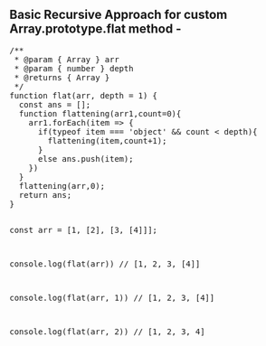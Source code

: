 <h2>Basic Recursive Approach for custom Array.prototype.flat method - </h2>
<pre>
/**
 * @param { Array } arr
 * @param { number } depth
 * @returns { Array }
 */
function flat(arr, depth = 1) {
  const ans = [];
  function flattening(arr1,count=0){
    arr1.forEach(item => {
      if(typeof item === 'object' && count < depth){
        flattening(item,count+1);
      }
      else ans.push(item);
    })
  }
  flattening(arr,0);
  return ans;
}

const arr = [1, [2], [3, [4]]];

console.log(flat(arr))
// [1, 2, 3, [4]]

console.log(flat(arr, 1))
// [1, 2, 3, [4]]

console.log(flat(arr, 2))
// [1, 2, 3, 4]

</pre>
